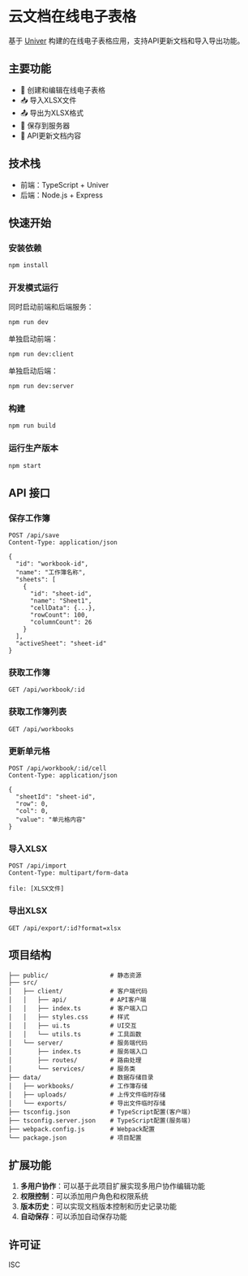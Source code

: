# 云文档在线电子表格

基于 [Univer](https://github.com/dream-num/univer) 构建的在线电子表格应用，支持API更新文档和导入导出功能。

## 主要功能

- 💯 创建和编辑在线电子表格
- 📥 导入XLSX文件
- 📤 导出为XLSX格式
- 💾 保存到服务器
- 🔄 API更新文档内容

## 技术栈

- 前端：TypeScript + Univer
- 后端：Node.js + Express

## 快速开始

### 安装依赖

```bash
npm install
```

### 开发模式运行

同时启动前端和后端服务：

```bash
npm run dev
```

单独启动前端：

```bash
npm run dev:client
```

单独启动后端：

```bash
npm run dev:server
```

### 构建

```bash
npm run build
```

### 运行生产版本

```bash
npm start
```

## API 接口

### 保存工作簿

```
POST /api/save
Content-Type: application/json

{
  "id": "workbook-id",
  "name": "工作簿名称",
  "sheets": [
    {
      "id": "sheet-id",
      "name": "Sheet1",
      "cellData": {...},
      "rowCount": 100,
      "columnCount": 26
    }
  ],
  "activeSheet": "sheet-id"
}
```

### 获取工作簿

```
GET /api/workbook/:id
```

### 获取工作簿列表

```
GET /api/workbooks
```

### 更新单元格

```
POST /api/workbook/:id/cell
Content-Type: application/json

{
  "sheetId": "sheet-id",
  "row": 0,
  "col": 0,
  "value": "单元格内容"
}
```

### 导入XLSX

```
POST /api/import
Content-Type: multipart/form-data

file: [XLSX文件]
```

### 导出XLSX

```
GET /api/export/:id?format=xlsx
```

## 项目结构

```
├── public/                 # 静态资源
├── src/
│   ├── client/             # 客户端代码
│   │   ├── api/            # API客户端
│   │   ├── index.ts        # 客户端入口
│   │   ├── styles.css      # 样式
│   │   ├── ui.ts           # UI交互
│   │   └── utils.ts        # 工具函数
│   └── server/             # 服务端代码
│       ├── index.ts        # 服务端入口
│       ├── routes/         # 路由处理
│       └── services/       # 服务类
├── data/                   # 数据存储目录
│   ├── workbooks/          # 工作簿存储
│   ├── uploads/            # 上传文件临时存储
│   └── exports/            # 导出文件临时存储
├── tsconfig.json           # TypeScript配置(客户端)
├── tsconfig.server.json    # TypeScript配置(服务端)
├── webpack.config.js       # Webpack配置
└── package.json            # 项目配置
```

## 扩展功能

1. **多用户协作**：可以基于此项目扩展实现多用户协作编辑功能
2. **权限控制**：可以添加用户角色和权限系统
3. **版本历史**：可以实现文档版本控制和历史记录功能
4. **自动保存**：可以添加自动保存功能

## 许可证

ISC